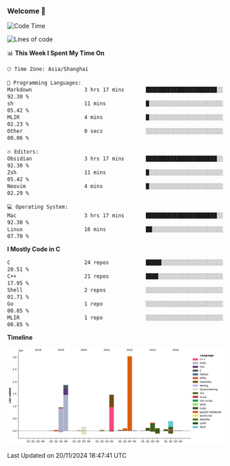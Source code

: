 ### Welcome 👋

<!--START_SECTION:waka-->
![Code Time](http://img.shields.io/badge/Code%20Time-1%2C738%20hrs%2055%20mins-blue)

![Lines of code](https://img.shields.io/badge/From%20Hello%20World%20I%27ve%20Written-8.7%20million%20lines%20of%20code-blue)

📊 **This Week I Spent My Time On** 

```text
🕑︎ Time Zone: Asia/Shanghai

💬 Programming Languages: 
Markdown                 3 hrs 17 mins       ███████████████████████░░   92.30 % 
sh                       11 mins             █░░░░░░░░░░░░░░░░░░░░░░░░   05.42 % 
MLIR                     4 mins              █░░░░░░░░░░░░░░░░░░░░░░░░   02.23 % 
Other                    0 secs              ░░░░░░░░░░░░░░░░░░░░░░░░░   00.06 % 

🔥 Editors: 
Obsidian                 3 hrs 17 mins       ███████████████████████░░   92.30 % 
Zsh                      11 mins             █░░░░░░░░░░░░░░░░░░░░░░░░   05.42 % 
Neovim                   4 mins              █░░░░░░░░░░░░░░░░░░░░░░░░   02.29 % 

💻 Operating System: 
Mac                      3 hrs 17 mins       ███████████████████████░░   92.30 % 
Linux                    16 mins             ██░░░░░░░░░░░░░░░░░░░░░░░   07.70 % 
```

**I Mostly Code in C** 

```text
C                        24 repos            █████░░░░░░░░░░░░░░░░░░░░   20.51 % 
C++                      21 repos            ████░░░░░░░░░░░░░░░░░░░░░   17.95 % 
Shell                    2 repos             ░░░░░░░░░░░░░░░░░░░░░░░░░   01.71 % 
Go                       1 repo              ░░░░░░░░░░░░░░░░░░░░░░░░░   00.85 % 
MLIR                     1 repo              ░░░░░░░░░░░░░░░░░░░░░░░░░   00.85 % 
```



**Timeline**

![Lines of Code chart](https://raw.githubusercontent.com/Bohan-hu/Bohan-hu/master/assets/bar_graph.png)


 Last Updated on 20/11/2024 18:47:41 UTC
<!--END_SECTION:waka-->



